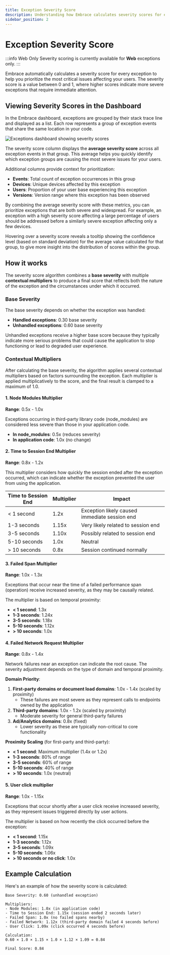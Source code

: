```yaml
---
title: Exception Severity Score
description: Understanding how Embrace calculates severity scores for exceptions
sidebar_position: 2
---
```


# Exception Severity Score

:::info Web Only
Severity scoring is currently available for **Web** exceptions only.
:::

Embrace automatically calculates a severity score for every exception to help you prioritize the most critical issues
affecting your users. The severity score is a value between 0 and 1, where higher scores indicate more severe exceptions
that require immediate attention.

## Viewing Severity Scores in the Dashboard

In the Embrace dashboard, exceptions are grouped by their stack trace line and displayed as a list. Each row represents
a group of exception events that share the same location in your code.

![Exceptions dashboard showing severity scores](/images/exceptions-severity-score-dashboard.png)

The severity score column displays the **average severity score** across all exception events in that group. This
average helps you quickly identify which exception groups are causing the most severe issues for your users.

Additional columns provide context for prioritization:

- **Events**: Total count of exception occurrences in this group
- **Devices**: Unique devices affected by this exception
- **Users**: Proportion of your user base experiencing this exception
- **Versions**: Version range where this exception has been observed

By combining the average severity score with these metrics, you can prioritize exceptions that are both severe and
widespread. For example, an exception with a high severity score affecting a large percentage of users should be
addressed before a similarly severe exception affecting only a few devices.

Hovering over a severity score reveals a tooltip showing the confidence level (based on standard deviation) for the
average value calculated for that group, to give more insight into the distribution of scores within the group.

## How it works

The severity score algorithm combines a **base severity** with multiple **contextual multipliers** to produce a final
score that reflects both the nature of the exception and the circumstances under which it occurred.

### Base Severity

The base severity depends on whether the exception was handled:

- **Handled exceptions**: 0.30 base severity
- **Unhandled exceptions**: 0.60 base severity

Unhandled exceptions receive a higher base score because they typically indicate more serious problems that could cause
the application to stop functioning or lead to degraded user experience.

### Contextual Multipliers

After calculating the base severity, the algorithm applies several contextual multipliers based on factors surrounding
the exception. Each multiplier is applied multiplicatively to the score, and the final result is clamped to a maximum of
1.0.

#### 1. Node Modules Multiplier

**Range**: 0.5x - 1.0x

Exceptions occurring in third-party library code (node_modules) are considered less severe than those in your
application code.

- **In node_modules**: 0.5x (reduces severity)
- **In application code**: 1.0x (no change)

#### 2. Time to Session End Multiplier

**Range**: 0.8x - 1.2x

This multiplier considers how quickly the session ended after the exception occurred, which can indicate whether the
exception prevented the user from using the application.

| Time to Session End | Multiplier | Impact                                        |
|---------------------|------------|-----------------------------------------------|
| < 1 second          | 1.2x       | Exception likely caused immediate session end |
| 1-3 seconds         | 1.15x      | Very likely related to session end            |
| 3-5 seconds         | 1.10x      | Possibly related to session end               |
| 5-10 seconds        | 1.0x       | Neutral                                       |
| > 10 seconds        | 0.8x       | Session continued normally                    |

#### 3. Failed Span Multiplier

**Range**: 1.0x - 1.3x

Exceptions that occur near the time of a failed performance span (operation) receive increased severity, as they may be
causally related.

The multiplier is based on temporal proximity:

- **< 1 second**: 1.3x
- **1-3 seconds**: 1.24x
- **3-5 seconds**: 1.18x
- **5-10 seconds**: 1.12x
- **> 10 seconds**: 1.0x

#### 4. Failed Network Request Multiplier

**Range**: 0.8x - 1.4x

Network failures near an exception can indicate the root cause. The severity adjustment depends on the type of domain
and temporal proximity.

**Domain Priority**:

1. **First-party domains or document load domains**: 1.0x - 1.4x (scaled by proximity)
   - These failures are most severe as they represent calls to endpoints owned by the application
2. **Third-party domains**: 1.0x - 1.2x (scaled by proximity)
   - Moderate severity for general third-party failures
3. **Ad/Analytics domains**: 0.8x (fixed)
   - Lower severity as these are typically non-critical to core functionality

**Proximity Scaling** (for first-party and third-party):

- **< 1 second**: Maximum multiplier (1.4x or 1.2x)
- **1-3 seconds**: 80% of range
- **3-5 seconds**: 60% of range
- **5-10 seconds**: 40% of range
- **> 10 seconds**: 1.0x (neutral)

#### 5. User click multiplier

**Range**: 1.0x - 1.15x

Exceptions that occur shortly after a user click receive increased severity, as they represent issues triggered directly
by user actions.

The multiplier is based on how recently the click occurred before the exception:

- **< 1 second**: 1.15x
- **1-3 seconds**: 1.12x
- **3-5 seconds**: 1.09x
- **5-10 seconds**: 1.06x
- **> 10 seconds or no click**: 1.0x

## Example Calculation

Here's an example of how the severity score is calculated:

```text
Base Severity: 0.60 (unhandled exception)

Multipliers:
- Node Modules: 1.0x (in application code)
- Time to Session End: 1.15x (session ended 2 seconds later)
- Failed Span: 1.0x (no failed spans nearby)
- Failed Network: 1.12x (third-party domain failed 4 seconds before)
- User Click: 1.09x (click occurred 4 seconds before)

Calculation:
0.60 × 1.0 × 1.15 × 1.0 × 1.12 × 1.09 = 0.84

Final Score: 0.84
```
